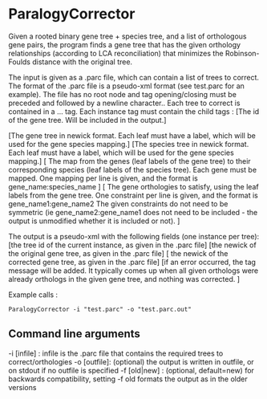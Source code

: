 ParalogyCorrector
==============

Given a rooted binary gene tree + species tree, and a list of orthologous gene pairs, the program 
finds a gene tree that has the given orthology relationships (according to LCA reconciliation) 
that minimizes the Robinson-Foulds distance with the original tree.

The input is given as a .parc file, which can contain a list of trees to correct.
The format of the .parc file is a pseudo-xml format (see test.parc for an example).
The file has no root node and tag opening/closing must be preceded and followed by a newline character..
Each tree to correct is contained in a
<INSTANCE>
...
</INSTANCE>
tag.  Each instance tag must contain the child tags : 
<TREEID>
[The id of the gene tree.  Will be included in the output.]
</TREEID>

<GENETREE>
[The gene tree in newick format.  Each leaf must have a label, which will be used for the gene species mapping.]
</GENETREE>

<SPECIESTREE>
[The species tree in newick format.  Each leaf must have a label, which will be used for the gene species mapping.]
</SPECIESTREE>

<GENESPECIESMAPPING>
[
The map from the genes (leaf labels of the gene tree) to their corresponding species (leaf labels of the species tree).  
Each gene must be mapped.  
One mapping per line is given, and the format is
gene_name:species_name
]
</GENESPECIESMAPPING>

<CONSTRAINTS>
[
The gene orthologies to satisfy, using the leaf labels from the gene tree.
One constraint per line is given, and the format is
gene_name1:gene_name2
The given constraints do not need to be symmetric (ie gene_name2:gene_name1 does not need to be included - the output is unmodified whether it is included or not).
]
</CONSTRAINTS>


The output is a pseudo-xml with the following fields (one instance per tree): 
<INSTANCE>
<TREEID>
[the tree id of the current instance, as given in the .parc file]
</TREEID>
<BEFORE>
[the newick of the original gene tree, as given in the .parc file]
</BEFORE>
<AFTER>
[
the newick of the corrected gene tree, as given in the .parc file]
</AFTER>
[if an error occurred, the tag
<ERROR>
message
</ERROR>
will be added.  It typically comes up when all given orthologs were already orthologs in the given gene tree, and nothing was corrected.
]
</INSTANCE>



Example calls :

```
ParalogyCorrector -i "test.parc" -o "test.parc.out"
```


Command line arguments
----------------------

-i [infile] : infile is the .parc file that contains the required trees to correct/orthologies
-o [outfile]: (optional) the output is written in outfile, or on stdout if no outfile is specified
-f [old|new] : (optional, default=new) for backwards compatibility, setting -f old formats the output as in the older versions
